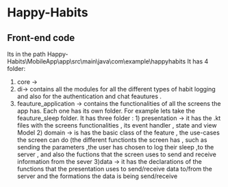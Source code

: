 # Happy-Habits


## Front-end code 
Its in the path Happy-Habits\MobileApp\app\src\main\java\com\example\happyhabits
It has 4 folder:
1) core ->
2) di-> contains all the modules for all the different types of habit logging and also for the authentication and chat feautures .
3) feauture_application -> contains the functionalities of all the screens the app has. Each one has its own folder.
    For example lets take the feauture_sleep folder. It has three folder  :
         1) presentation -> it has the .kt files with the screens functionalities , its event handler , state and view Model
         2) domain -> is has the basic class of the feature , the use-cases the screen can do (the different functionts the screen has , such as sending the parameters ,the 
                      user has chosen to log their sleep ,to the server , and also the fuctions that the screen uses to send and receive information from the sever
          3)data -> it has the declarations of the functions that the presentation uses to send/receive data to/from the server and the formations the data is being 
                    send/receive 
